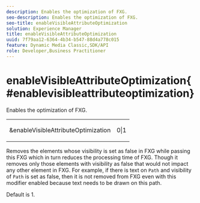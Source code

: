 ```yaml
---
description: Enables the optimization of FXG.
seo-description: Enables the optimization of FXG.
seo-title: enableVisibleAttributeOptimization
solution: Experience Manager
title: enableVisibleAttributeOptimization
uuid: 7f79aa12-6364-4b34-b547-88d4a778c015
feature: Dynamic Media Classic,SDK/API
role: Developer,Business Practitioner
---
```


# enableVisibleAttributeOptimization{#enablevisibleattributeoptimization}

Enables the optimization of FXG.

<table id="simpletable_FDE0D8786BC747AF87A336452500E695"> 
 <tr class="strow"> 
  <td class="stentry"> <p><span class="codeph"> &amp;enableVisibleAttributeOptimization</span> </p> </td> 
  <td class="stentry"> <p>0|1 </p></td> 
 </tr> 
</table>

Removes the elements whose visibility is set as false in FXG while passing this FXG which in turn reduces the processing time of FXG. Though it removes only those elements with visibility as false that would not impact any other element in FXG. For example, if there is text on `Path` and visibility of `Path` is set as false, then it is not removed from FXG even with this modifier enabled because text needs to be drawn on this path.

Default is 1. 
